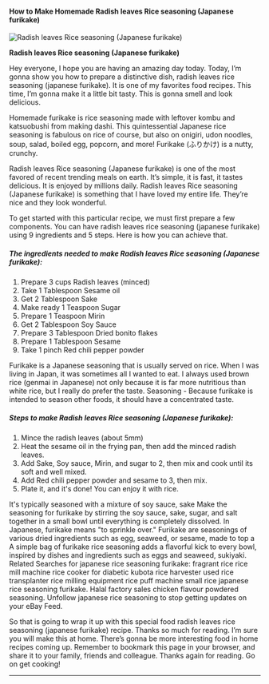             

#### How to Make Homemade Radish leaves Rice seasoning (Japanese furikake)

![Radish leaves Rice seasoning (Japanese furikake)](https://img-global.cpcdn.com/recipes/9813139d6a39b4cd/751x532cq70/radish-leaves-rice-seasoning-japanese-furikake-recipe-main-photo.jpg)

**Radish leaves Rice seasoning (Japanese furikake)**

Hey everyone, I hope you are having an amazing day today. Today, I’m gonna show you how to prepare a distinctive dish, radish leaves rice seasoning (japanese furikake). It is one of my favorites food recipes. This time, I’m gonna make it a little bit tasty. This is gonna smell and look delicious.

Homemade furikake is rice seasoning made with leftover kombu and katsuobushi from making dashi. This quintessential Japanese rice seasoning is fabulous on rice of course, but also on onigiri, udon noodles, soup, salad, boiled egg, popcorn, and more! Furikake (ふりかけ) is a nutty, crunchy.

Radish leaves Rice seasoning (Japanese furikake) is one of the most favored of recent trending meals on earth. It’s simple, it is fast, it tastes delicious. It is enjoyed by millions daily. Radish leaves Rice seasoning (Japanese furikake) is something that I have loved my entire life. They’re nice and they look wonderful.

To get started with this particular recipe, we must first prepare a few components. You can have radish leaves rice seasoning (japanese furikake) using 9 ingredients and 5 steps. Here is how you can achieve that.

##### The ingredients needed to make Radish leaves Rice seasoning (Japanese furikake):

1.  Prepare 3 cups Radish leaves (minced)
2.  Take 1 Tablespoon Sesame oil
3.  Get 2 Tablespoon Sake
4.  Make ready 1 Teaspoon Sugar
5.  Prepare 1 Teaspoon Mirin
6.  Get 2 Tablespoon Soy Sauce
7.  Prepare 3 Tablespoon Dried bonito flakes
8.  Prepare 1 Tablespoon Sesame
9.  Take 1 pinch Red chili pepper powder

Furikake is a Japanese seasoning that is usually served on rice. When I was living in Japan, it was sometimes all I wanted to eat. I always used brown rice (genmai in Japanese) not only because it is far more nutritious than white rice, but I really do prefer the taste. Seasoning - Because furikake is intended to season other foods, it should have a concentrated taste.

##### Steps to make Radish leaves Rice seasoning (Japanese furikake):

1.  Mince the radish leaves (about 5mm)
2.  Heat the sesame oil in the frying pan, then add the minced radish leaves.
3.  Add Sake, Soy sauce, Mirin, and sugar to 2, then mix and cook until its soft and well mixed.
4.  Add Red chili pepper powder and sesame to 3, then mix.
5.  Plate it, and it's done! You can enjoy it with rice.

It's typically seasoned with a mixture of soy sauce, sake Make the seasoning for furikake by stirring the soy sauce, sake, sugar, and salt together in a small bowl until everything is completely dissolved. In Japanese, furikake means "to sprinkle over." Furikake are seasonings of various dried ingredients such as egg, seaweed, or sesame, made to top a A simple bag of furikake rice seasoning adds a flavorful kick to every bowl, inspired by dishes and ingredients such as eggs and seaweed, sukiyaki. Related Searches for japanese rice seasoning furikake: fragrant rice rice mill machine rice cooker for diabetic kubota rice harvester used rice transplanter rice milling equipment rice puff machine small rice japanese rice seasoning furikake. Halal factory sales chicken flavour powdered seasoning. Unfollow japanese rice seasoning to stop getting updates on your eBay Feed.

So that is going to wrap it up with this special food radish leaves rice seasoning (japanese furikake) recipe. Thanks so much for reading. I’m sure you will make this at home. There’s gonna be more interesting food in home recipes coming up. Remember to bookmark this page in your browser, and share it to your family, friends and colleague. Thanks again for reading. Go on get cooking!

* * *